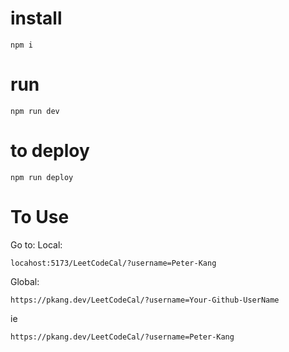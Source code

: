 
# install
```
npm i
```
# run
```
npm run dev
```

# to deploy
```
npm run deploy
```


# To Use 
Go to:
Local:
```
locahost:5173/LeetCodeCal/?username=Peter-Kang
```
Global:
```
https://pkang.dev/LeetCodeCal/?username=Your-Github-UserName
```

ie
```
https://pkang.dev/LeetCodeCal/?username=Peter-Kang
```